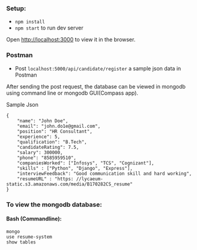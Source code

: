 ### Setup:
- `npm install`
- `npm start` to run dev server

Open [http://localhost:3000](http://localhost:3000) to view it in the browser.

### Postman
- Post `localhost:5000/api/candidate/register` a sample json data in Postman

After sending the post request, the database can be viewed in mongodb using command line or mongodb GUI(Compass app).

Sample Json
```
{
	"name": "John Doe",
	"email": "john.do1e@gmail.com",
	"position": "HR Consultant",
	"experience": 5,
	"qualification": "B.Tech",
	"candidateRating": 7.5,
	"salary": 300000,
	"phone": "8585959510",
	"companiesWorked": ["Infosys", "TCS", "Cognizant"],
	"skills" : ["Python", "Django", "Express"],
	"interviewFeedback": "Good communication skill and hard working",
	"resumeURL" : "https: //lycaeum-static.s3.amazonaws.com/media/B170282CS_resume"
}
```

### To view the mongodb database:

#### Bash (Commandline):
`mongo`<br />
`use resume-system`<br />
`show tables`<br />
